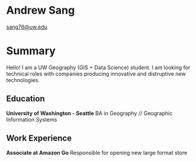 # Andrew Sang
sang76@uw.edu

# Summary
Hello! I am a UW Geography (GIS + Data Science) student. I am looking for technical roles with companies producing innovative and distruptive new technologies.

## Education
**University of Washington - Seattle**
BA in Geography // Geographic Information Systems

## Work Experience
**Associate at Amazon Go**
Responsible for opening new large format store
